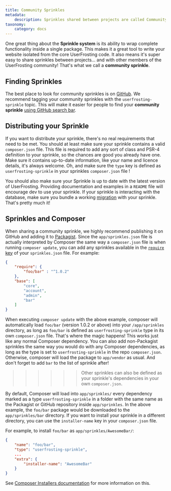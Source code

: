 ```yaml
---
title: Community Sprinkles
metadata:
    description: Sprinkles shared between projects are called Community Sprinkles.
taxonomy:
    category: docs
---
```


One great thing about the **Sprinkle system** is its ability to wrap complete functionality inside a single package. This makes it a great tool to write your website isolated from the core UserFrosting code. It also means it's super easy to share sprinkles between projects... and with other members of the UserFrosting community! That's what we call a **community sprinkle**.

## Finding Sprinkles

The best place to look for community sprinkles is on [GitHub](https://github.com). We recommend tagging your community sprinkles with the `userfrosting-sprinkle` topic. This will make it easier for people to find your **community sprinkle** [using GitHub search bar](https://github.com/search?q=topic%3Auserfrosting-sprinkle&type=Repositories).

## Distributing your Sprinkle

If you want to distribute your sprinkle, there's no real requirements that need to be met. You should at least make sure your sprinkle contains a valid `composer.json` file. This file is required to add any sort of class and PSR-4 definition to your sprinkle, so the chances are good you already have one. Make sure it contains up-to-date information, like your name and licence details, it's always welcome. Oh, and make sure the `type` key is defined as `userfrosting-sprinkle` in your sprinkles `composer.json` file !

You should also make sure your Sprinkle is up to date with the latest version of UserFrosting. Providing documentation and examples in a `README` file will encourage dev to use your sprinkle. If your sprinkle is interacting with the database, make sure you bundle a working [migration](/database/migrations) with your sprinkle. That's pretty much it! 

## Sprinkles and Composer

When sharing a community sprinkle, we highly recommend publishing it on GitHub and adding it to [Packagist](https://packagist.org). Since the `app/sprinkles.json` file is actually interpreted by Composer the same way a `composer.json` file is when running `composer update`, you can add any sprinkles available in the [`require` key](https://getcomposer.org/doc/01-basic-usage.md#the-require-key) of your `sprinkles.json` file. For example:

```json
{
    "require": {
        "foo/bar" : "^1.0.2"
    },
    "base": [
        "core",
        "account",
        "admin",
        "bar"
    ]
}
```

When executing `composer update` with the above example, composer will automatically load `foo/bar` (version 1.0.2 or above) into your `/app/sprinkles` directory, as long as `foo/bar` is defined as `userfrosting-sprinkle` type in its own `composer.json` file. That's where the magic happens! This works just like any normal Composer dependency. You can also add non-Packagist sprinkles the same way you would do with any Composer dependencies, as long as the type is set to `userfrosting-sprinkle` in the repo `composer.json`. Otherwise, composer will load the package to `app/vendor` as usual. And don't forget to add `bar` to the list of sprinkle after!

>>>>>> Other sprinkles can also be defined as your sprinkle's dependencies in your own `composer.json`.

By default, Composer will load into `app/sprinkles/` every dependency marked as a type `userfrosting-sprinkle` in a folder with the same name as the Packagist or GitHub repository inside `app/sprinkles`. In the above example, the `foo/bar` package would be downloaded to the `app/sprinkles/bar` directory. If you want to install your sprinkle in a different directory, you can use the `installer-name` key in your `composer.json` file.

For example, to install `foo/bar` as `app/sprinkles/AwesomeBar/`:

```json
{
    "name": "foo/bar",
    "type": "userfrosting-sprinkle",
    ...
    "extra": {
        "installer-name": "AwesomeBar"
    }
}
```

See [Composer Installers documentation](https://github.com/composer/installers#custom-install-names) for more information on this.

